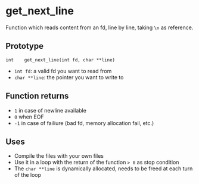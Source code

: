 # get_next_line
Function which reads content from an fd, line by line, taking `\n` as reference.

## Prototype
`int	get_next_line(int fd, char **line)`
- `int fd`: a valid fd you want to read from
- `char **line`: the pointer you want to write to

## Function returns
- `1` in case of newline available
- `0` when EOF
- `-1` in case of failiure (bad fd, memory allocation fail, etc.)

## Uses
- Compile the files with your own files
- Use it in a loop with the return of the function `> 0` as stop condition
- The `char **line` is dynamically allocated, needs to be freed at each turn of the loop
